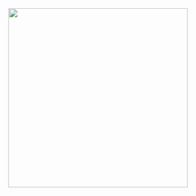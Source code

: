 <div align = "center"><img src="https://user-images.githubusercontent.com/125480129/228381930-46dab602-4912-486d-aab2-67245d926df3.gif"
     width="360"
     height="360"></div>
